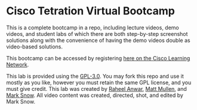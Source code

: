 # Cisco Tetration Virtual Bootcamp
  
This is a complete bootcamp in a repo, including lecture videos, demo videos, and student labs of which there are both step-by-step screenshot solutions along with the convenience of having the demo videos double as video-based solutions. 

This bootcamp can be accessed by registering <a href="https://learningnetwork.cisco.com/s/learning-plan-detail-standard?ltui__urlRecordId=a1c3i000000koUhAAI&ltui__urlRedirect=learning-plan-detail-standard" target="_blank">here on the Cisco Learning Network</a>.


This lab is provided using the [GPL-3.0](https://github.com/deftcon/cisco-tetration-hol/blob/master/LICENSE). You may fork this repo and use it mostly as you like, however you must retain the same GPL license, and you must give credit. This lab was created by [Raheel Anwar](https://github.com/raheel-anwar), [Matt Mullen](https://github.com/mamullen13316), and [Mark Snow](https://github.com/highspeedsnow). All video content was created, directed, shot, and edited by Mark Snow.